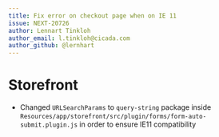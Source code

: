 ```yaml
---
title: Fix error on checkout page when on IE 11
issue: NEXT-20726
author: Lennart Tinkloh
author_email: l.tinkloh@cicada.com
author_github: @lernhart
---
```

# Storefront
* Changed `URLSearchParams` to `query-string` package inside `Resources/app/storefront/src/plugin/forms/form-auto-submit.plugin.js` in order to ensure IE11 compatibility
